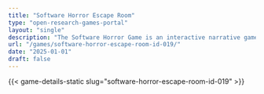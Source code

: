 ```yaml
---
title: "Software Horror Escape Room"
type: "open-research-games-portal"
layout: "single"
description: "The Software Horror Game is an interactive narrative game developed by the Netherlands eScience Center that uses a horror theme to immerse players in the eer..."
url: "/games/software-horror-escape-room-id-019/"
date: "2025-01-01"
draft: false
---
```


{{< game-details-static slug="software-horror-escape-room-id-019" >}}
